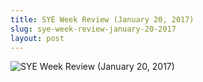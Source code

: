 ```yaml
---
title: SYE Week Review (January 20, 2017)
slug: sye-week-review-january-20-2017
layout: post
---
```


![SYE Week Review (January 20, 2017)](/media_root/file_archive/SYE__Weekly_Review_Jan_20.jpeg "SYE Week Review (January 20, 2017)")
